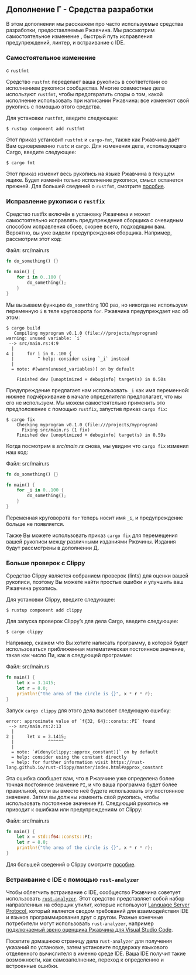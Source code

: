 ## Дополнение Г - Средства разработки

В этом дополнении мы расскажем про часто используемые средства разработки, предоставляемые Ржавчина. Мы рассмотрим самостоятельное изменение
, быстрый путь исправления предупреждений, линтер, и встраивание с IDE.

### Самостоятельное изменение
с `rustfmt`

Средство `rustfmt` переделает ваша рукопись в соответствии со исполнением рукописи сообщества. Многие совместные дела используют `rustfmt`, чтобы предотвратить споры о том, какой исполнение использовать при написании Ржавчина: все изменяют свой рукопись с помощью этого средства.

Для установки `rustfmt`, введите следующее:

```console
$ rustup component add rustfmt
```

Этот приказ установит `rustfmt` и `cargo-fmt`, также как Ржавчина даёт Вам одновременно `rustc` и `cargo`. Для изменения дела, использующего Cargo, введите следующее:

```console
$ cargo fmt
```

Этот приказ изменит весь рукопись на языке Ржавчина в текущем ящике. Будет изменён только исполнение рукописи, смысл останется прежней. Для большей сведений о `rustfmt`, смотрите [пособие].

### Исправление рукописи с `rustfix`

Средство rustfix включён в установку Ржавчина и может самостоятельно исправлять предупреждения сборщика с очевидным способом исправления сбоев, скорее всего, подходящим вам. Вероятно, вы уже видели предупреждения сборщика. Например, рассмотрим этот код:

<span class="filename">Файл: src/main.rs</span>

```rust
fn do_something() {}

fn main() {
    for i in 0..100 {
        do_something();
    }
}
```

Мы вызываем функцию `do_something` 100 раз, но никогда не используем переменную `i` в теле круговорота `for`. Ржавчина предупреждает нас об этом:

```console
$ cargo build
   Compiling myprogram v0.1.0 (file:///projects/myprogram)
warning: unused variable: `i`
 --> src/main.rs:4:9
  |
4 |     for i in 0..100 {
  |         ^ help: consider using `_i` instead
  |
  = note: #[warn(unused_variables)] on by default

    Finished dev [unoptimized + debuginfo] target(s) in 0.50s
```

Предупреждение предлагает нам использовать `_i` как имя переменной: нижнее подчёркивание в начале определителя предполагает, что мы его не используем. Мы можем самостоятельно применить это предположение с помощью `rustfix`, запустив приказ `cargo fix`:

```console
$ cargo fix
    Checking myprogram v0.1.0 (file:///projects/myprogram)
      Fixing src/main.rs (1 fix)
    Finished dev [unoptimized + debuginfo] target(s) in 0.59s
```

Когда посмотрим в *src/main.rs* снова, мы увидим что `cargo fix` изменил наш код:

<span class="filename">Файл: src/main.rs</span>

```rust
fn do_something() {}

fn main() {
    for _i in 0..100 {
        do_something();
    }
}
```

Переменная круговорота `for` теперь носит имя `_i`, и предупреждение больше не появляется.

Также Вы можете использовать приказ `cargo fix` для перемещения вашей рукописи между различными изданиями Ржвчины. Издания будут рассмотрены в дополнении Д.

### Больше проверок с Clippy

Средство Clippy является собранием проверок (lints) для оценки вашей рукописи, поэтому Вы можете найти простые ошибки и улучшить ваш Ржавчина рукопись.

Для установки Clippy, введите следующее:

```console
$ rustup component add clippy
```

Для запуска проверок Clippy’s для дела Cargo, введите следующее:

```console
$ cargo clippy
```

Например, скажем что Вы хотите написать программу, в которой будет использоваться приближенная математическая постоянное значение, такая как число Пи, как в следующей программе:

<span class="filename">Файл: src/main.rs</span>

```rust
fn main() {
    let x = 3.1415;
    let r = 8.0;
    println!("the area of the circle is {}", x * r * r);
}
```

Запуск `cargo clippy` для этого дела вызовет следующую ошибку:

```text
error: approximate value of `f{32, 64}::consts::PI` found
 --> src/main.rs:2:13
  |
2 |     let x = 3.1415;
  |             ^^^^^^
  |
  = note: `#[deny(clippy::approx_constant)]` on by default
  = help: consider using the constant directly
  = help: for further information visit https://rust-lang.github.io/rust-clippy/master/index.html#approx_constant
```

Эта ошибка сообщает вам, что в Ржавчине уже определена более точная постоянное значение `PI`, и что ваша программа будет более правильной, если вы вместо неё будете использовать эту постоянное значение. Затем вы должны изменить свой рукопись, чтобы использовать постоянное значение `PI`. Следующий рукопись не приводит к ошибкам или предупреждениям от Clippy:

<span class="filename">Файл: src/main.rs</span>

```rust
fn main() {
    let x = std::f64::consts::PI;
    let r = 8.0;
    println!("the area of the circle is {}", x * r * r);
}
```

Для большей сведений о Clippy смотрите [пособие](https://github.com/rust-lang/rustfmt).

### Встраивание с IDE с помощью `rust-analyzer`

Чтобы облегчить встраивание с IDE, сообщество Ржавчина советует использовать [`rust-analyzer`]<!-- ignore -->. Этот средство представляет собой набор направленных на сборщик утилит, которые используют [Language Server Protocol]<!-- ignore -->, который является сводом требований для взаимодействия IDE и языков программирования друг с другом. Разные конечные потребители могут использовать `rust-analyzer`, например [подключаемый звено оценщика Ржавчина для Visual Studio Code](https://marketplace.visualstudio.com/items?itemName=rust-lang.rust-analyzer).

Посетите <a>домашнюю страницу</a> дела <code>rust-analyzer</code> для получения указаний по установке, затем установите поддержку языкового отделенного вычислителя в именно среде IDE. Ваша IDE получит такие возможности, как самозаполнение, переход к определению и встроенные ошибки.


[пособие]: https://github.com/rust-lang/rustfmt
[Language Server Protocol]: http://langserver.org/
[`rust-analyzer`]: https://rust-analyzer.github.io